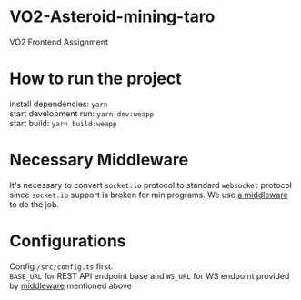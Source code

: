 # VO2-Asteroid-mining-taro

VO2 Frontend Assignment

# How to run the project

install dependencies: `yarn`  
start development run: `yarn dev:weapp`  
start build: `yarn build:weapp`

# Necessary Middleware

It's necessary to convert `socket.io` protocol to standard `websocket` protocol since `socket.io` support is broken for miniprograms. We use [a middleware](https://github.com/ArtemisSaber/Socket.io-Middleware) to do the job.

# Configurations

Config `/src/config.ts` first.  
`BASE_URL` for REST API endpoint base and `WS_URL` for WS endpoint provided by [middleware](https://github.com/ArtemisSaber/Socket.io-Middleware) mentioned above

